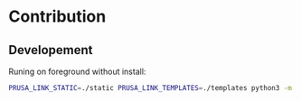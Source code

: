 # Contribution

## Developement

Runing on foreground without install:

```sh
PRUSA_LINK_STATIC=./static PRUSA_LINK_TEMPLATES=./templates python3 -m prusa.link -f -d
```
